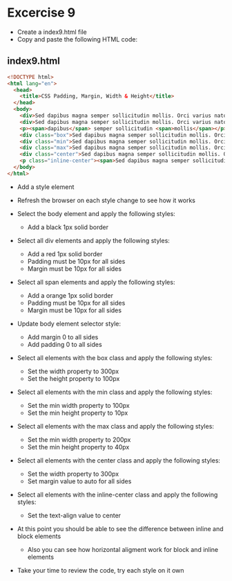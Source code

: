 # Excercise 9

* Create a index9.html file
* Copy and paste the following HTML code:

## index9.html
```html
<!DOCTYPE html>
<html lang="en">
  <head>
    <title>CSS Padding, Margin, Width & Height</title>
  </head>
  <body>
    <div>Sed dapibus magna semper sollicitudin mollis. Orci varius natoque penatibus et magnis dis parturient montes, nascetur ridiculus mus. Ut semper mi magna, vitae blandit nibh suscipit sed. Cras ullamcorper erat ac massa fermentum semper. Pellentesque euismod sit amet ante sed maximus. Vestibulum ut faucibus diam, quis pellentesque erat. Fusce sit amet ligula a arcu rutrum efficitur.</div>
    <div>Sed dapibus magna semper sollicitudin mollis. Orci varius natoque penatibus et magnis dis parturient montes, nascetur ridiculus mus. Ut semper mi magna, vitae blandit nibh suscipit sed. Cras ullamcorper erat ac massa fermentum semper. Pellentesque euismod sit amet ante sed maximus. Vestibulum ut faucibus diam, quis pellentesque erat. Fusce sit amet ligula a arcu rutrum efficitur.</div>
    <p><span>dapibus</span> semper sollicitudin <span>mollis</span></p>
    <div class="box">Sed dapibus magna semper sollicitudin mollis. Orci varius natoque penatibus et magnis dis parturient montes, nascetur ridiculus mus. Ut semper mi magna, vitae blandit nibh suscipit sed. Cras ullamcorper erat ac massa fermentum semper. Pellentesque euismod sit amet ante sed maximus. Vestibulum ut faucibus diam, quis pellentesque erat. Fusce sit amet ligula a arcu rutrum efficitur.</div>
    <div class="min">Sed dapibus magna semper sollicitudin mollis. Orci varius natoque penatibus et magnis dis parturient montes, nascetur ridiculus mus. Ut semper mi magna, vitae blandit nibh suscipit sed. Cras ullamcorper erat ac massa fermentum semper. Pellentesque euismod sit amet ante sed maximus. Vestibulum ut faucibus diam, quis pellentesque erat. Fusce sit amet ligula a arcu rutrum efficitur.</div>
    <div class="max">Sed dapibus magna semper sollicitudin mollis. Orci varius natoque penatibus et magnis dis parturient montes, nascetur ridiculus mus. Ut semper mi magna, vitae blandit nibh suscipit sed. Cras ullamcorper erat ac massa fermentum semper. Pellentesque euismod sit amet ante sed maximus. Vestibulum ut faucibus diam, quis pellentesque erat. Fusce sit amet ligula a arcu rutrum efficitur.</div>
    <div class="center">Sed dapibus magna semper sollicitudin mollis. Orci varius natoque penatibus et magnis dis parturient montes, nascetur ridiculus mus. Ut semper mi magna, vitae blandit nibh suscipit sed. Cras ullamcorper erat ac massa fermentum semper. Pellentesque euismod sit amet ante sed maximus. Vestibulum ut faucibus diam, quis pellentesque erat. Fusce sit amet ligula a arcu rutrum efficitur.</div>
    <p class="inline-center"><span>Sed dapibus magna semper sollicitudin</span></p>
  </body>
</html>
```

* Add a style element
* Refresh the browser on each style change to see how it works

* Select the body element and apply the following styles:
  * Add a black 1px solid border
* Select all div elements and apply the following styles:
  * Add a red 1px solid border
  * Padding must be 10px for all sides
  * Margin must be 10px for all sides
* Select all span elements and apply the following styles:
  * Add a orange 1px solid border
  * Padding must be 10px for all sides
  * Margin must be 10px for all sides
* Update body element selector style:
  * Add margin 0 to all sides
  * Add padding 0 to all sides
* Select all elements with the box class and apply the following styles:
  * Set the width property to 300px
  * Set the height property to 100px
* Select all elements with the min class and apply the following styles:
  * Set the min width property to 100px
  * Set the min height property to 10px
* Select all elements with the max class and apply the following styles:
  * Set the min width property to 200px
  * Set the min height property to 40px
* Select all elements with the center class and apply the following styles:
  * Set the width property to 300px
  * Set margin value to auto for all sides
* Select all elements with the inline-center class and apply the following styles:
  * Set the text-align value to center
* At this point you should be able to see the difference between inline and block elements
  * Also you can see how horizontal aligment work for block and inline elements
* Take your time to review the code, try each style on it own
